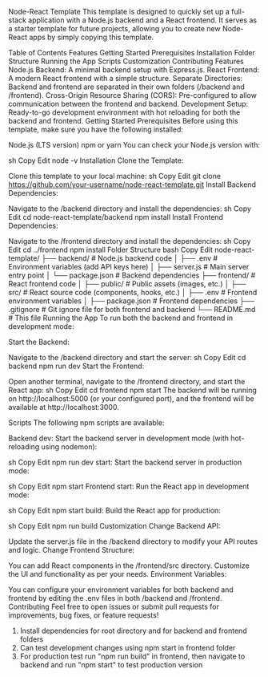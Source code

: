Node-React Template
This template is designed to quickly set up a full-stack application with a Node.js backend and a React frontend. It serves as a starter template for future projects, allowing you to create new Node-React apps by simply copying this template.

Table of Contents
Features
Getting Started
Prerequisites
Installation
Folder Structure
Running the App
Scripts
Customization
Contributing
Features
Node.js Backend: A minimal backend setup with Express.js.
React Frontend: A modern React frontend with a simple structure.
Separate Directories: Backend and frontend are separated in their own folders (/backend and /frontend).
Cross-Origin Resource Sharing (CORS): Pre-configured to allow communication between the frontend and backend.
Development Setup: Ready-to-go development environment with hot reloading for both the backend and frontend.
Getting Started
Prerequisites
Before using this template, make sure you have the following installed:

Node.js (LTS version)
npm or yarn
You can check your Node.js version with:

sh
Copy
Edit
node -v
Installation
Clone the Template:

Clone this template to your local machine:
sh
Copy
Edit
git clone https://github.com/your-username/node-react-template.git
Install Backend Dependencies:

Navigate to the /backend directory and install the dependencies:
sh
Copy
Edit
cd node-react-template/backend
npm install
Install Frontend Dependencies:

Navigate to the /frontend directory and install the dependencies:
sh
Copy
Edit
cd ../frontend
npm install
Folder Structure
bash
Copy
Edit
node-react-template/
├── backend/                # Node.js backend code
│   ├── .env                # Environment variables (add API keys here)
│   ├── server.js           # Main server entry point
│   └── package.json        # Backend dependencies
├── frontend/               # React frontend code
│   ├── public/             # Public assets (images, etc.)
│   ├── src/                # React source code (components, hooks, etc.)
│   ├── .env                # Frontend environment variables
│   ├── package.json        # Frontend dependencies
├── .gitignore              # Git ignore file for both frontend and backend
└── README.md               # This file
Running the App
To run both the backend and frontend in development mode:

Start the Backend:

Navigate to the /backend directory and start the server:
sh
Copy
Edit
cd backend
npm run dev
Start the Frontend:

Open another terminal, navigate to the /frontend directory, and start the React app:
sh
Copy
Edit
cd frontend
npm start
The backend will be running on http://localhost:5000 (or your configured port), and the frontend will be available at http://localhost:3000.

Scripts
The following npm scripts are available:

Backend
dev: Start the backend server in development mode (with hot-reloading using nodemon):

sh
Copy
Edit
npm run dev
start: Start the backend server in production mode:

sh
Copy
Edit
npm start
Frontend
start: Run the React app in development mode:

sh
Copy
Edit
npm start
build: Build the React app for production:

sh
Copy
Edit
npm run build
Customization
Change Backend API:

Update the server.js file in the /backend directory to modify your API routes and logic.
Change Frontend Structure:

You can add React components in the /frontend/src directory. Customize the UI and functionality as per your needs.
Environment Variables:

You can configure your environment variables for both backend and frontend by editing the .env files in both /backend and /frontend.
Contributing
Feel free to open issues or submit pull requests for improvements, bug fixes, or feature requests!






1. Install dependencies for root directory and for backend and frontend folders
2. Can test development changes using npm start in frontend folder
3. For production test run "npm run build" in frontend, then navigate to backend and run "npm start" to test production version